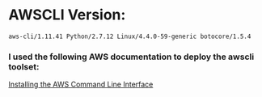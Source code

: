 # AWSCLI Version:
```
aws-cli/1.11.41 Python/2.7.12 Linux/4.4.0-59-generic botocore/1.5.4
```
### I used the following AWS documentation to deploy the awscli toolset:
[Installing the AWS Command Line Interface](http://docs.aws.amazon.com/cli/latest/userguide/installing.html)
